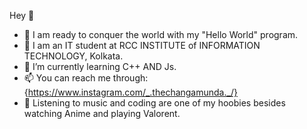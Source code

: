   Hey :punch:

- :bow_and_arrow: I am ready to conquer the world with my "Hello World" program.
- :open_book: I am an IT student at RCC INSTITUTE of INFORMATION TECHNOLOGY, Kolkata.
- 🌱 I’m currently learning C++ AND Js.
- 📫 You can reach me through:{https://www.instagram.com/_.thechangamunda._/}
- :repeat: Listening to music and coding are one of my hoobies besides watching Anime and playing Valorent.

